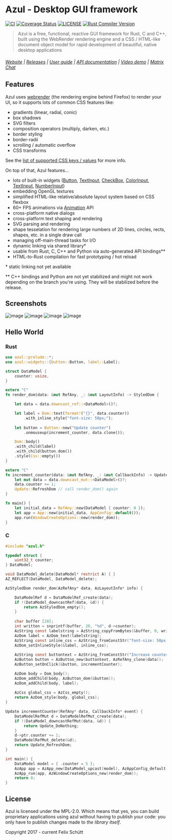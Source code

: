 # Azul - Desktop GUI framework

<!-- [START badges] -->
[![CI](https://github.com/fschutt/azul/actions/workflows/rust.yml/badge.svg)](https://github.com/fschutt/azul/actions/workflows/rust.yml)
[![Coverage Status](https://coveralls.io/repos/github/fschutt/azul/badge.svg?branch=master)](https://coveralls.io/github/fschutt/azul?branch=master)
[![LICENSE](https://img.shields.io/badge/license-MPL--2.0-blue.svg)](LICENSE)
[![Rust Compiler Version](https://img.shields.io/badge/rustc-1.58%20stable-blue.svg)]()
<!-- [END badges] -->

> Azul is a free, functional, reactive GUI framework for Rust, C and C++,
built using the WebRender rendering engine and a CSS / HTML-like document
object model for rapid development of beautiful, native desktop applications

###### [Website](https://azul.rs/) | [Releases](https://azul.rs/releases) | [User guide](https://azul.rs/guide) | [API documentation](https://azul.rs/api) | [Video demo](https://www.youtube.com/watch?v=kWL0ehf4wwI) | [Matrix Chat](https://matrix.to/#/#azul:matrix.org)

## Features

Azul uses [webrender](https://github.com/servo/webrender) (the rendering engine behind 
Firefox) to render your UI, so it supports lots of common CSS features like:

- gradients (linear, radial, conic)
- box shadows
- SVG filters
- composition operators (multiply, darken, etc.)
- border styling
- border-radii
- scrolling / automatic overflow
- CSS transforms

See the [list of supported CSS keys / values](https://azul.rs/guide/1.0.0-alpha1/CSSstyling) for more info.

On top of that, Azul features...

- lots of built-in widgets ([Button](https://azul.rs/api/1.0.0-alpha1#st.Button), [TextInput](https://azul.rs/api/1.0.0-alpha1#st.TextInput), [CheckBox](https://azul.rs/api/1.0.0-alpha1#st.CheckBox), [ColorInput](https://azul.rs/api/1.0.0-alpha1#st.ColorInput), [TextInput](https://azul.rs/api/1.0.0-alpha1#st.TextInput), [NumberInput](https://azul.rs/api/1.0.0-alpha1#st.NumberInput))
- embedding OpenGL textures
- simplified HTML-like relative/absolute layout system based on CSS flexbox
- 60+ FPS animations via [Animation](https://azul.rs/api/1.0.0-alpha1#st.Animation) API
- cross-platform native dialogs
- cross-platform text shaping and rendering
- SVG parsing and rendering
- shape tesselation for rendering large numbers of 2D lines, circles, rects, shapes, etc. in a single draw call
- managing off-main-thread tasks for I/O
- dynamic linking via shared library\*
- usable from Rust, C, C++ and Python via auto-generated API bindings\**
- HTML-to-Rust compilation for fast prototyping / hot reload

\* static linking not yet available

\** C++ bindings and Python are not yet stabilized and might not work depending
on the branch you're using. They will be stabilized before the release.

## Screenshots 

![image](https://user-images.githubusercontent.com/12084016/129535820-ca2b56a6-fdb5-4d0d-b043-a7f5394339e9.png)
![image](https://user-images.githubusercontent.com/12084016/129535780-69b9365b-ad87-439f-9d10-d416991de8fc.png)
![image](https://user-images.githubusercontent.com/12084016/128639991-e98c0b92-66df-4ad8-973b-c9d45c68d5b3.png)
![image](https://user-images.githubusercontent.com/12084016/126752996-1ec1f221-2b01-4f01-99c6-794640228d59.png)

## Hello World

### Rust

```rust
use azul::prelude::*;
use azul::widgets::{button::Button, label::Label};

struct DataModel {
    counter: usize,
}

extern "C" 
fn render_dom(data: &mut RefAny, _: &mut LayoutInfo) -> StyledDom {

    let data = data.downcast_ref::<DataModel>()?;

    let label = Dom::text(format!("{}", data.counter))
        .with_inline_style("font-size: 50px;");
        
    let button = Button::new("Update counter")
        .onmouseup(increment_counter, data.clone());

    Dom::body()
    .with_child(label)
    .with_child(button.dom())
    .style(Css::empty())
}

extern "C" 
fn increment_counter(data: &mut RefAny, _: &mut CallbackInfo) -> Update {
    let mut data = data.downcast_mut::<DataModel>()?;
    data.counter += 1;
    Update::RefreshDom // call render_dom() again
}

fn main() {
    let initial_data = RefAny::new(DataModel { counter: 0 });
    let app = App::new(initial_data, AppConfig::default());
    app.run(WindowCreateOptions::new(render_dom));
}
```

### C

```c
#include "azul.h"

typedef struct {
    uint32_t counter;
} DataModel;

void DataModel_delete(DataModel* restrict A) { }
AZ_REFLECT(DataModel, DataModel_delete);

AzStyledDom render_dom(AzRefAny* data, AzLayoutInfo* info) {

    DataModelRef d = DataModelRef_create(data);
    if !(DataModel_downcastRef(data, &d)) {
        return AzStyledDom_empty();
    }
    
    char buffer [20];
    int written = snprintf(buffer, 20, "%d", d->counter);
    AzString const labelstring = AzString_copyFromBytes(&buffer, 0, written);
    AzDom label = AzDom_text(labelstring);
    AzString const inline_css = AzString_fromConstStr("font-size: 50px;");
    AzDom_setInlineStyle(&label, inline_css);
    
    AzString const buttontext = AzString_fromConstStr("Increase counter");
    AzButton button = AzButton_new(buttontext, AzRefAny_clone(data));
    AzButton_setOnClick(&button, incrementCounter);

    AzDom body = Dom_body();
    AzDom_addChild(body, AzButton_dom(&button));
    AzDom_addChild(body, label);
    
    AzCss global_css = AzCss_empty();
    return AzDom_style(body, global_css);
}

Update incrementCounter(RefAny* data, CallbackInfo* event) {
    DataModelRefMut d = DataModelRefMut_create(data);
    if !(DataModel_downcastRefMut(data, &d)) {
        return Update_DoNothing;
    }
    d->ptr.counter += 1;
    DataModelRefMut_delete(&d);
    return Update_RefreshDom;
}

int main() {
    DataModel model = { .counter = 5 };
    AzApp app = AzApp_new(DataModel_upcast(model), AzAppConfig_default());
    AzApp_run(app, AzWindowCreateOptions_new(render_dom));
    return 0;
}
```

## License

Azul is licensed under the MPL-2.0. Which means that yes, you can build 
proprietary applications using azul without having to publish your code: 
you only have to publish changes made to *the library itself*.

Copyright 2017 - current Felix Schütt
